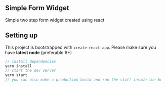 ## Simple Form Widget

Simple two step form widget created using react

## Setting up

This project is bootstrapped with `create-react-app`. Please make sure you have **latest node** (preferable 6+)

```javascript
// install dependencies
yarn install
// start the dev server
yarn start
// you can also make a production build and run the stuff inside the build folder
```
